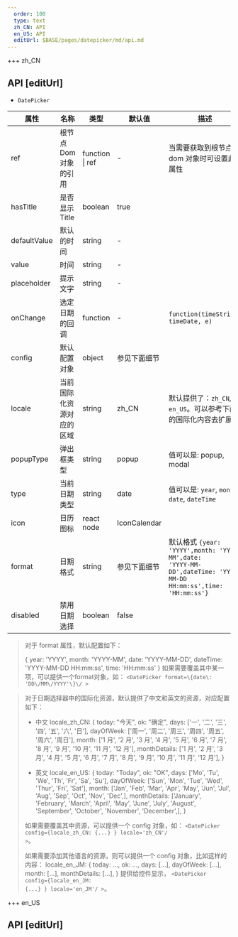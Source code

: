 ```yaml
---   
  order: 100
  type: text
  zh_CN: API
  en_US: API
  editUrl: $BASE/pages/datepicker/md/api.md
---
```


+++ zh_CN

## API [editUrl]

- <Code>DatePicker</Code>

| 属性         | 名称                     | 类型            | 默认值       | 描述                                                                                                                      |
| ------------ | ------------------------ | --------------- | ------------ | ------------------------------------------------------------------------------------------------------------------------- |
| ref          | 根节点 Dom 对象的引用    | function \| ref | -            | 当需要获取到根节点的 dom 对象时可设置此属性                                                                               |
| hasTitle     | 是否显示 Title           | boolean         | true         |                                                                                                                           |
| defaultValue | 默认的时间               | string          | -            |                                                                                                                           |
| value        | 时间                     | string          | -            |                                                                                                                           |
| placeholder  | 提示文字                 | string          | -            |                                                                                                                           |
| onChange     | 选定日期的回调           | function        | -            | <Code>function(timeString, timeDate, e)</Code>                                                                            |
| config       | 默认配置对象             | object          | 参见下面细节 |                                                                                                                           |
| locale       | 当前国际化资源对应的区域 | string          | zh_CN        | 默认提供了：<Code>zh_CN</Code>, <Code>en_US</Code>。可以参考下面的国际化内容去扩展                                        |
| popupType    | 弹出框类型               | string          | popup        | 值可以是: popup, modal                                                                                                    |
| type         | 当前日期类型             | string          | date         | 值可以是: <Code>year</Code>, <Code>month</Code>, <Code>date</Code>, <Code>dateTime</Code>                                 |
| icon         | 日历图标                 | react node      | IconCalendar |                                                                                                                           |
| format       | 日期格式                 | string          | 参见下面细节 | 默认格式 <Code>{year: 'YYYY',month: 'YYYY-MM',date: 'YYYY-MM-DD',dateTime: 'YYYY-MM-DD HH:mm:ss',time: 'HH:mm:ss'}</Code> |
| disabled     | 禁用日期选择             | boolean         | false        |                                                                                                                           |

<Blockquote>

对于 format 属性，默认配置如下：

<Hcode>
{
    year: 'YYYY',
    month: 'YYYY-MM',
    date: 'YYYY-MM-DD',
    dateTime: 'YYYY-MM-DD HH:mm:ss',
    time: 'HH:mm:ss'
}
</Hcode>  
如果需要覆盖其中某一项，可以提供一个format对象，如： <Code>&lt;DatePicker format=\{date\: 'DD\/MM\/YYYY'\}\/ ></Code>

</Blockquote>

<Blockquote>

对于日期选择器中的国际化资源，默认提供了中文和英文的资源，对应配置如下：

- 中文
  <Hcode>
  locale_zh_CN: {
  today: "今天",
  ok: "确定",
  days: ['一', '二', '三', '四', '五', '六', '日'],
  dayOfWeek: ['周一', '周二', '周三', '周四', '周五', '周六', '周日'],
  month: ['1 月', '2 月', '3 月', '4 月', '5 月', '6 月', '7 月', '8 月', '9 月', '10 月', '11 月', '12 月'],
  monthDetails: ['1 月', '2 月', '3 月', '4 月', '5 月', '6 月', '7 月', '8 月', '9 月', '10 月', '11 月', '12 月'],
  }
  </Hcode>

- 英文
  <Hcode>
  locale_en_US: {
  today: "Today",
  ok: "OK",
  days: ['Mo', 'Tu', 'We', 'Th', 'Fr', 'Sa', 'Su'],
  dayOfWeek: ['Sun', 'Mon', 'Tue', 'Wed', 'Thur', 'Fri', 'Sat'],
  month: ['Jan', 'Feb', 'Mar', 'Apr', 'May', 'Jun', 'Jul', 'Aug', 'Sep', 'Oct', 'Nov', 'Dec',],
  monthDetails: ['January', 'February', 'March', 'April', 'May', 'June', 'July', 'August', 'September', 'October', 'November', 'December',],
  }
  </Hcode>

如果需要覆盖其中资源，可以提供一个 config 对象，如： <Code>&lt;DatePicker config=\{locale_zh_CN: {...} } locale='zh_CN'\/ ></Code>。

如果需要添加其他语言的资源，则可以提供一个 config 对象，比如这样的内容：
<Hcode>
locale_en_JM: {
today: ...,
ok: ...,
days: [...],
dayOfWeek: [...],
month: [...],
monthDetails: [...],
}
</Hcode>
提供给控件显示， <Code>&lt;DatePicker config=\{locale_en_JM: {...} } locale='en_JM'\/ ></Code>。

</Blockquote>

+++ en_US

## API [editUrl]
